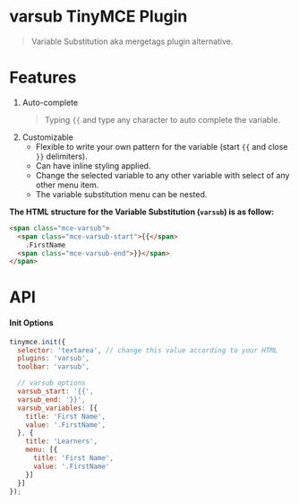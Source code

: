 # varsub TinyMCE Plugin
> Variable Substitution aka mergetags plugin alternative.

# Features
1. Auto-complete
   > Typing `{{` and type any character to auto complete the variable.
2. Customizable
   - Flexible to write your own pattern for the variable (start `{{` and close `}}` delimiters).
   - Can have inline styling applied.
   - Change the selected variable to any other variable with select of any other menu item.
   - The variable substitution menu can be nested.

**The HTML structure for the Variable Substitution (`varsub`) is as follow:**

```html
<span class="mce-varsub">
  <span class="mce-varsub-start">{{</span>
    .FirstName
  <span class="mce-varsub-end">}}</span>
</span>
```

# API
#### Init Options

```js
tinymce.init({
  selector: 'textarea', // change this value according to your HTML
  plugins: 'varsub',
  toolbar: 'varsub',

  // varsub options
  varsub_start: '{{',
  varsub_end: '}}',
  varsub_variables: [{
    title: 'First Name',
    value: '.FirstName',
  }, {
    title: 'Learners',
    menu: [{
      title: 'First Name',
      value: '.FirstName'
    }]
  }]
});
```